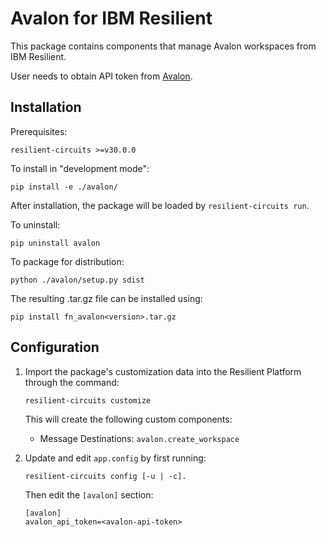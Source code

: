 # Avalon for IBM Resilient

This package contains components that manage Avalon workspaces from IBM Resilient. 

User needs to obtain API token from [Avalon](https://avalon.kingandunion.com).

## Installation

Prerequisites:

```
resilient-circuits >=v30.0.0
```

To install in "development mode":

```
pip install -e ./avalon/
```

After installation, the package will be loaded by `resilient-circuits run`.

To uninstall:

```
pip uninstall avalon
```

To package for distribution:

```
python ./avalon/setup.py sdist
```

The resulting .tar.gz file can be installed using:

```
pip install fn_avalon<version>.tar.gz
```

## Configuration

1. Import the package's customization data into the Resilient Platform through the command:

	```
	resilient-circuits customize
	```
	
	This will create the following custom components:        
	
	* Message Destinations: `avalon.create_workspace`

2. Update and edit `app.config` by first running:

	```
	resilient-circuits config [-u | -c]. 
	```
		
	Then edit the `[avalon]` section:
	
	```
	[avalon]
	avalon_api_token=<avalon-api-token>
	```

